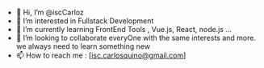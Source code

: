 - 👋 Hi, I’m @iscCarloz
- 👀 I’m interested in Fullstack Development
- 🌱 I’m currently learning FrontEnd Tools , Vue.js, React, node.js ...
- 💞️ I’m looking to collaborate everyOne with the same interests and more. we always need to learn something new
- 📫 How to reach me :  [isc.carlosquino@gmail.com]

<!---
iscCarloz/iscCarloz is a ✨ special ✨ repository because its `README.md` (this file) appears on your GitHub profile.
You can click the Preview link to take a look at your changes.
--->
